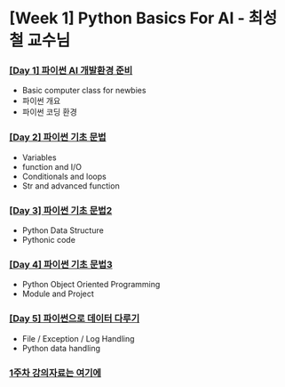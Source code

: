 # [Week 1] Python Basics For AI - 최성철 교수님

### [[Day 1] 파이썬 AI 개발환경 준비](https://github.com/ydy8989/boostcamp/tree/main/Week_1/Day_1)

- Basic computer class for newbies
- 파이썬 개요
- 파이썬 코딩 환경

### [[Day 2] 파이썬 기초 문법](https://github.com/ydy8989/boostcamp/tree/main/Week_1/Day_2)

- Variables
- function and I/O
- Conditionals and loops
- Str and advanced function

### [[Day 3] 파이썬 기초 문법2](https://github.com/ydy8989/boostcamp/tree/main/Week_1/Day_3)

- Python Data Structure
- Pythonic code

### [[Day 4] 파이썬 기초 문법3](https://github.com/ydy8989/boostcamp/tree/main/Week_1/Day_4)

- Python Object Oriented Programming
- Module and Project

### [[Day 5] 파이썬으로 데이터 다루기](https://github.com/ydy8989/boostcamp/tree/main/Week_1/Day_5)

- File / Exception / Log Handling
- Python data handling



### [1주차 강의자료는 여기에](https://github.com/BoostcampAITech/lecture-note-python-basics-for-ai)

